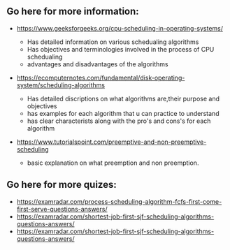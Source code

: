 
## Go here for more information:
* https://www.geeksforgeeks.org/cpu-scheduling-in-operating-systems/
  -  Has detailed information on various schedualing algorithms
  -  Has objectives and terminologies involved in the process of CPU schedualing
  -  advantages and disadvantages of the algorithms

* https://ecomputernotes.com/fundamental/disk-operating-system/scheduling-algorithms
  - Has detailed discriptions on what algorithms are,their purpose and objectives
  - has examples for each algorithm that u can practice to understand
  - has clear characterists along with the pro's and cons's for each algorithm
* https://www.tutorialspoint.com/preemptive-and-non-preemptive-scheduling
  - basic explanation on what preemption and non preemption. 


## Go here for more quizes:

* https://examradar.com/process-scheduling-algorithm-fcfs-first-come-first-serve-questions-answers/
* https://examradar.com/shortest-job-first-sjf-scheduling-algorithms-questions-answers/
* https://examradar.com/shortest-job-first-sjf-scheduling-algorithms-questions-answers/
